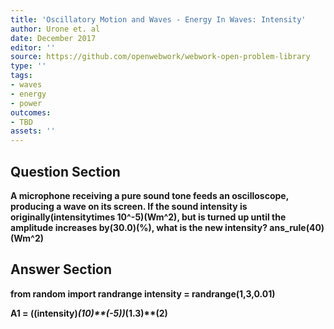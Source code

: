 ```yaml
---
title: 'Oscillatory Motion and Waves - Energy In Waves: Intensity'
author: Urone et. al
date: December 2017
editor: ''
source: https://github.com/openwebwork/webwork-open-problem-library
type: ''
tags:
- waves
- energy
- power
outcomes:
- TBD
assets: ''
---
```


## Question Section 

<b>
A microphone receiving a pure sound tone feeds an oscilloscope, producing a wave on its screen. If the sound intensity is originally(intensitytimes 10^-5)(Wm^2), but is turned up until the amplitude increases by(30.0)(%), what is the new intensity?
ans_rule(40)(Wm^2)


## Answer Section

from random import randrange
intensity = randrange(1,3,0.01)

A1 = ((intensity)*(10)**(-5))*(1.3)**(2)